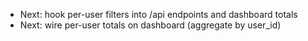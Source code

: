 - Next: hook per-user filters into /api endpoints and dashboard totals
- Next: wire per-user totals on dashboard (aggregate by user_id)
